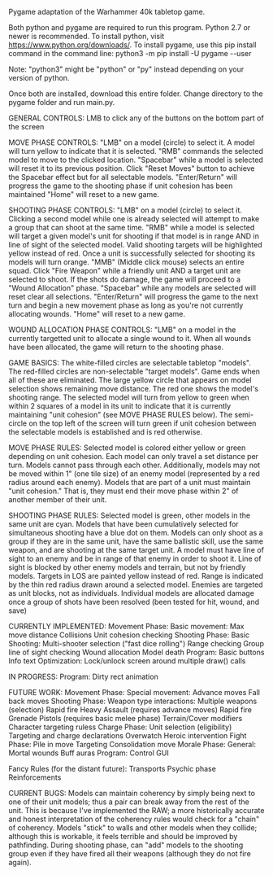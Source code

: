 Pygame adaptation of the Warhammer 40k tabletop game.

Both python and pygame are required to run this program. Python 2.7 or newer is recommended.
To install python, visit https://www.python.org/downloads/.
To install pygame, use this pip install command in the command line:
python3 -m pip install -U pygame --user

Note: "python3" might be "python" or "py" instead depending on your version of python.

Once both are installed, download this entire folder.
Change directory to the pygame folder and run main.py.

GENERAL CONTROLS:
LMB to click any of the buttons on the bottom part of the screen

MOVE PHASE CONTROLS:
"LMB" on a model (circle) to select it. A model will turn yellow to indicate that it is selected.
"RMB" commands the selected model to move to the clicked location.
"Spacebar" while a model is selected will reset it to its previous position.
Click "Reset Moves" button to achieve the Spacebar effect but for all selectable models.
"Enter/Return" will progress the game to the shooting phase if unit cohesion has been maintained
"Home" will reset to a new game.

SHOOTING PHASE CONTROLS:
"LMB" on a model (circle) to select it. 
	Clicking a second model while one is already selected will attempt to make a group that can shoot at the same time.
"RMB" while a model is selected will target a given model's unit for shooting if that model is in range AND in line of sight of the selected model.
	Valid shooting targets will be highlighted yellow instead of red.
	Once a unit is successfully selected for shooting its models will turn orange.
"MMB" (Middle click mouse) selects an entire squad.
Click "Fire Weapon" while a friendly unit AND a target unit are selected to shoot. If the shots do damage, the game will proceed to a "Wound Allocation" phase.
"Spacebar" while any models are selected will reset clear all selections.
"Enter/Return" will progress the game to the next turn and begin a new movement phase as long as you're not currently allocating wounds.
"Home" will reset to a new game.

WOUND ALLOCATION PHASE CONTROLS:
"LMB" on a model in the currently targetted unit to allocate a single wound to it.
	When all wounds have been allocated, the game will return to the shooting phase.


GAME BASICS:
The white-filled circles are selectable tabletop "models".
The red-filled circles are non-selectable "target models". Game ends when all of these are eliminated.
The large yellow circle that appears on model selection shows remaining move distance. The red one shows the model's shooting range.
The selected model will turn from yellow to green when within 2 squares of a model in its unit to indicate that it is currently maintaining "unit cohesion" (see MOVE PHASE RULES below).
The semi-circle on the top left of the screen will turn green if unit cohesion between the selectable models is established and is red otherwise.

MOVE PHASE RULES:
Selected model is colored either yellow or green depending on unit cohesion.
Each model can only travel a set distance per turn. 
Models cannot pass through each other.
Additionally, models may not be moved within 1" (one tile size) of an enemy model (represented by a red radius around each enemy).
Models that are part of a unit must maintain "unit cohesion." That is, they must end their move phase within 2" of another member of their unit.

SHOOTING PHASE RULES:
Selected model is green, other models in the same unit are cyan. 
Models that have been cumulatively selected for simultaneous shooting have a blue dot on them.
Models can only shoot as a group if they are in the same unit, have the same ballistic skill, use the same weapon, and are shooting at the same target unit.
A model must have line of sight to an enemy and be in range of that enemy in order to shoot it. 
Line of sight is blocked by other enemy models and terrain, but not by friendly models.
Targets in LOS are painted yellow instead of red.
Range is indicated by the thin red radius drawn around a selected model.
Enemies are targeted as unit blocks, not as individuals. 
Individual models are allocated damage once a group of shots have been resolved (been tested for hit, wound, and save)

CURRENTLY IMPLEMENTED:
Movement Phase:
	Basic movement:
		Max move distance
		Collisions
		Unit cohesion checking
Shooting Phase:
	Basic Shooting:
		Multi-shooter selection ("fast dice rolling")
		Range checking
		Group line of sight checking
		Wound allocation
		Model death
Program:
	Basic buttons
	Info text
Optimization:
	Lock/unlock screen around multiple draw() calls

IN PROGRESS:
Program:
	Dirty rect animation
	

FUTURE WORK:
Movement Phase:
	Special movement:
		Advance moves
		Fall back moves
Shooting Phase:
	Weapon type interactions:
		Multiple weapons (selection)
		Rapid fire
		Heavy
		Assault (requires advance moves)
		Rapid fire
		Grenade
		Pistols (requires basic melee phase)
	Terrain/Cover modifiers
	Character targeting ruless
Charge Phase:
	Unit selection (eligibility)
	Targeting and charge declarations
	Overwatch
	Heroic intervention
Fight Phase:
	Pile in move
	Targeting
	Consolidation move
Morale Phase:
General:
	Mortal wounds
	Buff auras
Program:
	Control GUI

Fancy Rules (for the distant future):
	Transports
	Psychic phase
	Reinforcements


CURRENT BUGS:
Models can maintain coherency by simply being next to one of their unit models; thus a pair can break away from the rest of the unit. This is because I've implemented the RAW; a more historically accurate and honest interpretation of the coherency rules would check for a "chain" of coherency.
Models "stick" to walls and other models when they collide; although this is workable, it feels terrible and should be improved by pathfinding.
During shooting phase, can "add" models to the shooting group even if they have fired all their weapons (although they do not fire again).
